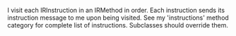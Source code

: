 I visit each IRInstruction in an IRMethod in order.  Each instruction sends its instruction message to me upon being visited.  See my 'instructions' method category for complete list of instructions.  Subclasses should override them.
